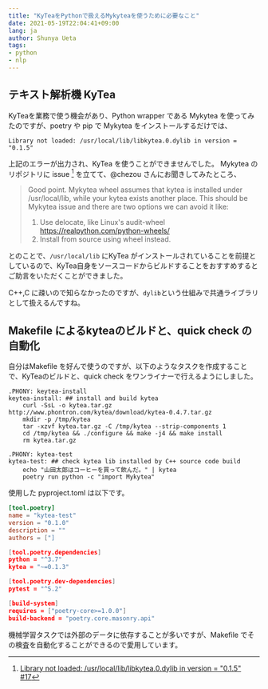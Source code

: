 ```yaml
---
title: "KyTeaをPythonで扱えるMykyteaを使うために必要なこと"
date: 2021-05-19T22:04:41+09:00
lang: ja
author: Shunya Ueta
tags:
- python
- nlp
---
```


## テキスト解析機 KyTea

KyTeaを業務で使う機会があり、Python wrapper である Mykytea を使ってみたのですが、poetry や pip で Mykytea をインストールするだけでは、

`Library not loaded: /usr/local/lib/libkytea.0.dylib in version = "0.1.5"`

上記のエラーが出力され、KyTea を使うことができませんでした。
Mykytea のリポジトリに issue [^1] を立てて、@chezou さんにお聞きしてみたところ、

> Good point.
> Mykytea wheel assumes that kytea is installed under /usr/local/lib, while your kytea exists another place.
> This should be Mykytea issue and there are two options we can avoid it like:
> 1. Use delocate, like Linux's audit-wheel https://realpython.com/python-wheels/
> 2. Install from source using wheel instead.

とのことで、`/usr/local/lib` にKyTea がインストールされていることを前提としているので、KyTea自身をソースコードからビルドすることをおすすめするとご助言をいただくことができました。

C++,C に疎いので知らなかったのですが、`dylib`という仕組みで共通ライブラリとして扱えるんですね。

## Makefile によるkyteaのビルドと、quick check の自動化

自分はMakefile を好んで使うのですが、以下のようなタスクを作成することで、KyTeaのビルドと、quick check をワンライナーで行えるようにしました。

```make
.PHONY: keytea-install
keytea-install: ## install and build kytea
	curl -SsL -o kytea.tar.gz http://www.phontron.com/kytea/download/kytea-0.4.7.tar.gz
	mkdir -p /tmp/kytea
	tar -xzvf kytea.tar.gz -C /tmp/kytea --strip-components 1
	cd /tmp/kytea && ./configure && make -j4 && make install
	rm kytea.tar.gz

.PHONY: kytea-test
kytea-test: ## check kytea lib installed by C++ source code build
	echo "山田太郎はコーヒーを買って飲んだ。" | kytea
	poetry run python -c "import Mykytea"
```

使用した pyproject.toml は以下です。

```pyproject.toml
[tool.poetry]
name = "kytea-test"
version = "0.1.0"
description = ""
authors = ["]

[tool.poetry.dependencies]
python = "^3.7"
kytea = "~=0.1.3"

[tool.poetry.dev-dependencies]
pytest = "^5.2"

[build-system]
requires = ["poetry-core>=1.0.0"]
build-backend = "poetry.core.masonry.api"
```

機械学習タスクでは外部のデータに依存することが多いですが、Makefile でその検査を自動化することができるので愛用しています。

[^1]: [Library not loaded: /usr/local/lib/libkytea.0.dylib in version = "0.1.5" #17](https://github.com/chezou/Mykytea-python/issues/17)
